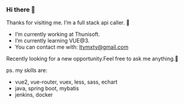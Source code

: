 ### Hi there 👋

Thanks for visiting me. I’m a full stack api caller. 🤣

- I’m currently working at Thunisoft.
- I’m currently learning VUE@3.
- You can contact me with: ltymxty@gmail.com

Recently looking for a new opportunity.Feel free to ask me anything.💬

ps. my skills are:
- vue2, vue-router, vuex, less, sass, echart
- java, spring boot, mybatis
- jenkins, docker

<!--
**xiersa/xiersa** is a ✨ _special_ ✨ repository because its `README.md` (this file) appears on your GitHub profile.

Here are some ideas to get you started:

- 🔭 I’m currently working on ...
- 🌱 I’m currently learning ...
- 👯 I’m looking to collaborate on ...
- 🤔 I’m looking for help with ...
- 💬 Ask me about ...
- 📫 How to reach me: ...
- 😄 Pronouns: ...
- ⚡ Fun fact: ...
-->
